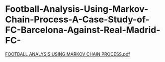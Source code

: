 # Football-Analysis-Using-Markov-Chain-Process-A-Case-Study-of-FC-Barcelona-Against-Real-Madrid-FC-
[FOOTBALL ANALYSIS USING MARKOV CHAIN PROCESS.pdf](https://github.com/Johnsilva001/Football-Analysis-Using-Markov-Chain-Process-A-Case-Study-of-FC-Barcelona-Against-Real-Madrid-FC-/files/8899714/FOOTBALL.ANALYSIS.USING.MARKOV.CHAIN.PROCESS.pdf)
